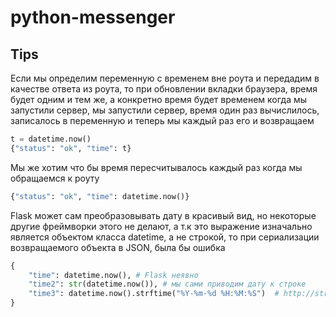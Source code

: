 # python-messenger

## Tips

Если мы определим переменную с временем вне роута и передадим в качестве ответа из роута, то при обновлении вкладки браузера, время будет одним и тем же, а конкретно время будет временем когда мы запустили сервер, мы запустили сервер, время один раз вычислилось, записалось в переменную и теперь мы каждый раз его и возвращаем

```python
t = datetime.now()
{"status": "ok", "time": t}
```

Мы же хотим что бы время пересчитывалось каждый раз когда мы обращаемся к роуту

```python
{"status": "ok", "time": datetime.now()}
```

Flask может сам преобразовывать дату в красивый вид, но некоторые другие фреймворки этого не делают, а т.к это выражение изначально является объектом класса datetime, а не строкой, то при сериализации возвращаемого объекта в JSON, была бы ошибка

```python
{
    "time": datetime.now(), # Flask неявно
    "time2": str(datetime.now()), # мы сами приводим дату к строке
    "time3": datetime.now().strftime("%Y-%m-%d %H:%M:%S")  # http://strftime.org/
}
```